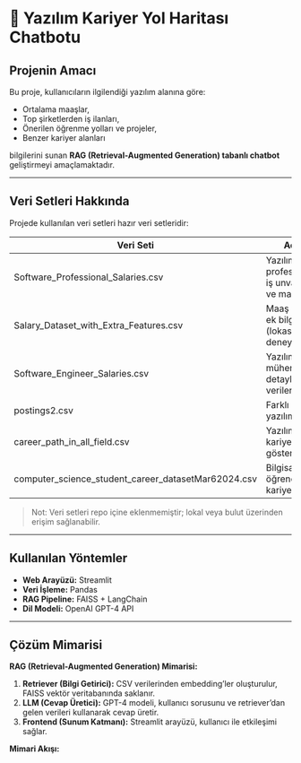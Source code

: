 # 💼 Yazılım Kariyer Yol Haritası Chatbotu

## Projenin Amacı
Bu proje, kullanıcıların ilgilendiği yazılım alanına göre:
- Ortalama maaşlar,
- Top şirketlerden iş ilanları,
- Önerilen öğrenme yolları ve projeler,
- Benzer kariyer alanları  

bilgilerini sunan **RAG (Retrieval-Augmented Generation) tabanlı chatbot** geliştirmeyi amaçlamaktadır.

---

## Veri Setleri Hakkında
Projede kullanılan veri setleri hazır veri setleridir:

| Veri Seti | Açıklama |
|-----------|----------|
| Software_Professional_Salaries.csv | Yazılım profesyonellerinin iş unvanı, şirket ve maaş bilgileri |
| Salary_Dataset_with_Extra_Features.csv | Maaş verilerine ek bilgiler (lokasyon, deneyim yılı vb.) |
| Software_Engineer_Salaries.csv | Yazılım mühendisleri için detaylı maaş verileri |
| postings2.csv | Farklı şirketlerden yazılım iş ilanları |
| career_path_in_all_field.csv | Yazılım alanındaki kariyer yollarını gösterir |
| computer_science_student_career_datasetMar62024.csv | Bilgisayar bilimi öğrencilerinin kariyer tercihleri |

> Not: Veri setleri repo içine eklenmemiştir; lokal veya bulut üzerinden erişim sağlanabilir.

---

## Kullanılan Yöntemler
- **Web Arayüzü:** Streamlit
- **Veri İşleme:** Pandas
- **RAG Pipeline:** FAISS + LangChain
- **Dil Modeli:** OpenAI GPT-4 API

---

## Çözüm Mimarisi
**RAG (Retrieval-Augmented Generation) Mimarisi:**

1. **Retriever (Bilgi Getirici):** CSV verilerinden embedding’ler oluşturulur, FAISS vektör veritabanında saklanır.
2. **LLM (Cevap Üretici):** GPT-4 modeli, kullanıcı sorusunu ve retriever’dan gelen verileri kullanarak cevap üretir.
3. **Frontend (Sunum Katmanı):** Streamlit arayüzü, kullanıcı ile etkileşimi sağlar.

**Mimari Akışı:**

